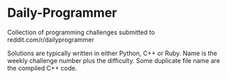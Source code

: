 # Daily-Programmer

Collection of programming challenges submitted to reddit.com/r/dailyprogrammer

Solutions are typically written in either Python, C++ or Ruby. Name is the weekly challenge number plus the difficulty. Some duplicate file name are the compiled C++ code.
